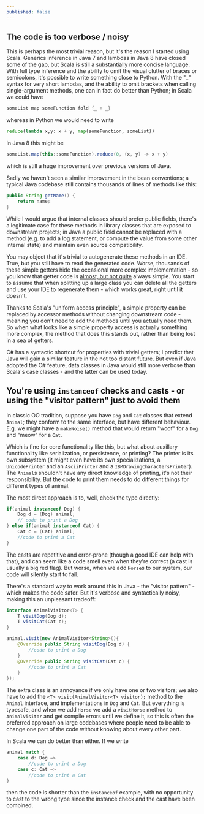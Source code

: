 ```yaml
---
published: false
---
```


## The code is too verbose / noisy

This is perhaps the most trivial reason, but it's the reason I started using Scala. Generics inference in Java 7 and lambdas in Java 8 have closed some of the gap, but Scala is still a substantially more concise language. With full type inference and the ability to omit the visual clutter of braces or semicolons, it's possible to write something close to Python. With the "\_" syntax for very short lambdas, and the ability to omit brackets when calling single-argument methods, one can in fact do better than Python; in Scala we could have
````scala
someList map someFunction fold {_ + _}
````
whereas in Python we would need to write
````python
reduce(lambda x,y: x + y, map(someFunction, someList))
````
In Java 8 this might be
````java
someList.map(this::someFunction).reduce(0, (x, y) -> x + y)
````
which is still a huge improvement over previous versions of Java.

Sadly we haven't seen a similar improvement in the bean conventions; a typical Java codebase still contains thousands of lines of methods like this:
````java
public String getName() {
    return name;
}
````
While I would argue that internal classes should prefer public fields, there's a legitimate case for these methods in library classes that are exposed to downstream projects; in Java a public field cannot be replaced with a method (e.g. to add a log statement, or compute the value from some other internal state) and maintain even source compatibility.

You may object that it's trivial to autogenerate these methods in an IDE. True, but you still have to read the generated code. Worse, thousands of these simple getters hide the occasional more complex implementation - so you know that getter code is [almost, but not quite](http://c2.com/cgi/wiki?AlmostCorrect) always simple. You start to assume that when splitting up a large class you can delete all the getters and use your IDE to regenerate them - which works great, right until it doesn't.

Thanks to Scala's "uniform access principle", a simple property can be replaced by accessor methods without changing downstream code - meaning you don't need to add the methods until you actually need them. So when what looks like a simple property access is actually something more complex, the method that does this stands out, rather than being lost in a sea of getters.

C# has a syntactic shortcut for properties with trivial getters; I predict that Java will gain a similar feature in the not too distant future. But even if Java adopted the C# feature, data classes in Java would still more verbose than Scala's case classes - and the latter can be used today.

## You're using `instanceof` checks and casts - or using the "visitor pattern" just to avoid them

In classic OO tradition, suppose you have `Dog` and `Cat` classes that extend `Animal`; they conform to the same interface, but have different behaviour. E.g. we might have a `makeNoise()` method that would return "woof" for a `Dog` and "meow" for a `Cat`.

Which is fine for core functionality like this, but what about auxillary functionality like serialization, or persistence, or printing? The printer is its own subsystem (it might even have its own specializations, a `UnicodePrinter` and an `AsciiPrinter` and a `IBMDrawingCharactersPrinter`). The `Animal`s shouldn't have any direct knowledge of printing, it's not their responsibility. But the code to print them needs to do different things for different types of animal.

The most direct approach is to, well, check the type directly:
````java
if(animal instanceof Dog) {
    Dog d = (Dog) animal;
    // code to print a Dog
} else if(animal instanceof Cat) {
    Cat c = (Cat) animal;
    //code to print a Cat
}
````
The casts are repetitive and error-prone (though a good IDE can help with that), and can seem like a code smell even when they're correct (a cast is usually a big red flag). But worse, when we add `Horse`s to our system, our code will silently start to fail.

There's a standard way to work around this in Java - the "visitor pattern" - which makes the code safer. But it's verbose and syntactically noisy, making this an unpleasant tradeoff:

````java
interface AnimalVisitor<T> {
    T visitDog(Dog d);
    T visitCat(Cat c);
}

animal.visit(new AnimalVisitor<String>(){
    @Override public String visitDog(Dog d) {
        //code to print a Dog
    }
    @Override public String visitCat(Cat c) {
        //code to print a Cat
    }
});
````

The extra class is an annoyance if we only have one or two visitors; we also have to add the `<T> visit(AnimalVisitor<T> visitor);` method to the `Animal` interface, and implementations in `Dog` and `Cat`. But everything is typesafe, and when we add `Horse` we add a `visitHorse` method to `AnimalVisitor` and get compile errors until we define it, so this is often the preferred approach on large codebases where people need to be able to change one part of the code without knowing about every other part.

In Scala we can do better than either. If we write
````scala
animal match {
    case d: Dog =>
        //code to print a Dog
    case c: Cat =>
        //code to print a Cat
}
````
then the code is shorter than the `instanceof` example, with no opportunity to cast to the wrong type since the instance check and the cast have been combined.